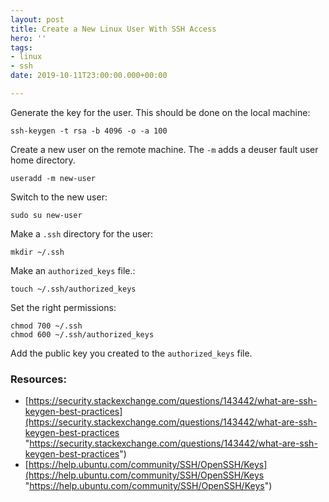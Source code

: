 ```yaml
---
layout: post
title: Create a New Linux User With SSH Access
hero: ''
tags:
- linux
- ssh
date: 2019-10-11T23:00:00.000+00:00

---
```

Generate the key for the user. This should be done on the local machine:

    ssh-keygen -t rsa -b 4096 -o -a 100

Create a new user on the remote machine. The `-m` adds a deuser fault user home directory.

    useradd -m new-user

Switch to the new user:

    sudo su new-user

Make a `.ssh` directory for the user:

    mkdir ~/.ssh

Make an `authorized_keys` file.:

    touch ~/.ssh/authorized_keys

Set the right permissions:

    chmod 700 ~/.ssh
    chmod 600 ~/.ssh/authorized_keys

Add the public key you created to the `authorized_keys` file.

### Resources:

* [https://security.stackexchange.com/questions/143442/what-are-ssh-keygen-best-practices](https://security.stackexchange.com/questions/143442/what-are-ssh-keygen-best-practices "https://security.stackexchange.com/questions/143442/what-are-ssh-keygen-best-practices")
* [https://help.ubuntu.com/community/SSH/OpenSSH/Keys](https://help.ubuntu.com/community/SSH/OpenSSH/Keys "https://help.ubuntu.com/community/SSH/OpenSSH/Keys")